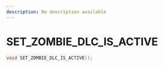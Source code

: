```yaml
---
description: No description available 
---
```


# SET_ZOMBIE_DLC_IS_ACTIVE

```cpp
void SET_ZOMBIE_DLC_IS_ACTIVE();
```